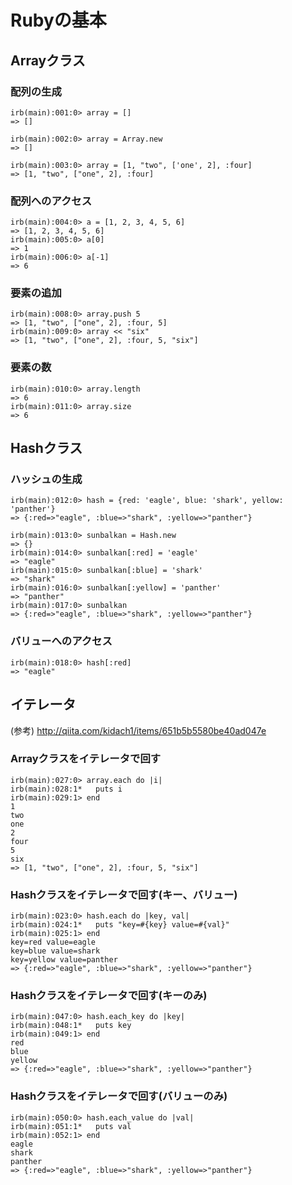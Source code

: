 # Rubyの基本

## Arrayクラス

### 配列の生成
```
irb(main):001:0> array = []
=> []
```
```
irb(main):002:0> array = Array.new
=> []
```
```
irb(main):003:0> array = [1, "two", ['one', 2], :four]
=> [1, "two", ["one", 2], :four]
```

### 配列へのアクセス
```
irb(main):004:0> a = [1, 2, 3, 4, 5, 6]
=> [1, 2, 3, 4, 5, 6]
irb(main):005:0> a[0]
=> 1
irb(main):006:0> a[-1]
=> 6
```

### 要素の追加
```
irb(main):008:0> array.push 5
=> [1, "two", ["one", 2], :four, 5]
irb(main):009:0> array << "six"
=> [1, "two", ["one", 2], :four, 5, "six"]
```

### 要素の数
```
irb(main):010:0> array.length
=> 6
irb(main):011:0> array.size
=> 6
```

## Hashクラス

### ハッシュの生成
```
irb(main):012:0> hash = {red: 'eagle', blue: 'shark', yellow: 'panther'}
=> {:red=>"eagle", :blue=>"shark", :yellow=>"panther"}
```
```
irb(main):013:0> sunbalkan = Hash.new
=> {}
irb(main):014:0> sunbalkan[:red] = 'eagle'
=> "eagle"
irb(main):015:0> sunbalkan[:blue] = 'shark'
=> "shark"
irb(main):016:0> sunbalkan[:yellow] = 'panther'
=> "panther"
irb(main):017:0> sunbalkan
=> {:red=>"eagle", :blue=>"shark", :yellow=>"panther"}
```

### バリューへのアクセス
```
irb(main):018:0> hash[:red]
=> "eagle"
```

## イテレータ

(参考) http://qiita.com/kidach1/items/651b5b5580be40ad047e

### Arrayクラスをイテレータで回す
```
irb(main):027:0> array.each do |i|
irb(main):028:1*   puts i
irb(main):029:1> end
1
two
one
2
four
5
six
=> [1, "two", ["one", 2], :four, 5, "six"]
```

### Hashクラスをイテレータで回す(キー、バリュー)
```
irb(main):023:0> hash.each do |key, val|
irb(main):024:1*   puts "key=#{key} value=#{val}"
irb(main):025:1> end
key=red value=eagle
key=blue value=shark
key=yellow value=panther
=> {:red=>"eagle", :blue=>"shark", :yellow=>"panther"}
```

### Hashクラスをイテレータで回す(キーのみ)
```
irb(main):047:0> hash.each_key do |key|
irb(main):048:1*   puts key
irb(main):049:1> end
red
blue
yellow
=> {:red=>"eagle", :blue=>"shark", :yellow=>"panther"}
```

### Hashクラスをイテレータで回す(バリューのみ)
```
irb(main):050:0> hash.each_value do |val|
irb(main):051:1*   puts val
irb(main):052:1> end
eagle
shark
panther
=> {:red=>"eagle", :blue=>"shark", :yellow=>"panther"}
```


